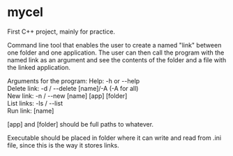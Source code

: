 # mycel

First C++ project, mainly for practice.

Command line tool that enables the user to create a named "link" between one folder and one application. 
The user can then call the program with the named link as an argument and see the contents of the folder and a file with the linked application.

Arguments for the program:
Help: -h or --help</br>
Delete link: -d / --delete [name]/-A (-A for all)</br>
New link: -n / --new [name] [app] [folder]</br>
List links: -ls / --list</br>
Run link: [name]</br>

[app] and [folder] should be full paths to whatever.

Executable should be placed in folder where it can write and read from .ini file, since this is the way it stores links.

